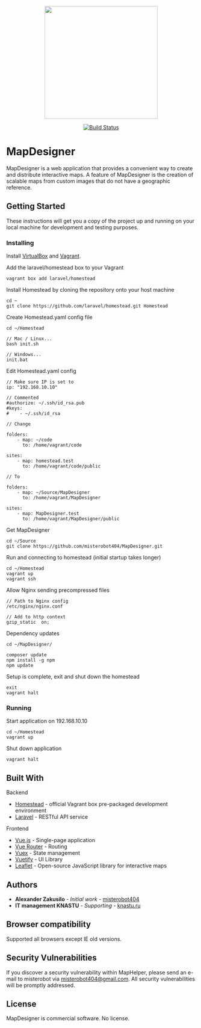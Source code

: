 <p align="center">
    <img src="https://upload.wikimedia.org/wikipedia/commons/thumb/b/b0/Openstreetmap_logo.svg/1200px-Openstreetmap_logo.svg.png" width="300">
</p>
<p align="center">
   <a href="https://travis-ci.org/laravel/framework"><img src="https://travis-ci.org/laravel/framework.svg" alt="Build Status"></a>
</p>

# MapDesigner

MapDesigner is a web application that provides a convenient way to create and distribute interactive maps. A feature of MapDesigner is the creation of scalable maps from custom images that do not have a geographic reference.

## Getting Started

These instructions will get you a copy of the project up and running on your local machine for development and testing purposes.

### Installing

Install [VirtualBox](https://www.virtualbox.org/wiki/Downloads) and [Vagrant](https://www.vagrantup.com/downloads.html).

Add the laravel/homestead box to your Vagrant
```
vagrant box add laravel/homestead
```

Install Homestead by cloning the repository onto your host machine
```
cd ~
git clone https://github.com/laravel/homestead.git Homestead
```

Create Homestead.yaml config file
```
cd ~/Homestead

// Mac / Linux...
bash init.sh

// Windows...
init.bat
```

Edit Homestead.yaml config
```
// Make sure IP is set to
ip: "192.168.10.10"

// Commented
#authorize: ~/.ssh/id_rsa.pub
#keys:
#    - ~/.ssh/id_rsa

// Change

folders:
    - map: ~/code
      to: /home/vagrant/code

sites:
    - map: homestead.test
      to: /home/vagrant/code/public

// To

folders:
    - map: ~/Source/MapDesigner
      to: /home/vagrant/MapDesigner

sites:
    - map: MapDesigner.test
      to: /home/vagrant/MapDesigner/public
```

Get MapDesigner
```
cd ~/Source
git clone https://github.com/misterobot404/MapDesigner.git
```

Run and connecting to homestead (initial startup takes longer)
```
cd ~/Homestead
vagrant up
vagrant ssh
```

Allow Nginx sending precompressed files
```
// Path to Nginx config
/etc/nginx/nginx.conf

// Add to http context
gzip_static  on;
```

Dependency updates
```
cd ~/MapDesigner/

composer update
npm install -g npm
npm update
```

Setup is complete, exit and shut down the homestead
```
exit
vagrant halt
```

### Running

Start application on 192.168.10.10
```
cd ~/Homestead
vagrant up
```

Shut down application
```
vagrant halt
```

## Built With

Backend
* [Homestead](https://laravel.com/docs/homestead) - official Vagrant box pre-packaged development environment
* [Laravel](https://laravel.com/) - RESTful API service

Frontend
* [Vue.js](https://vuejs.org/) - Single-page application
* [Vue Router](https://router.vuejs.org/) - Routing
* [Vuex](https://vuex.vuejs.org/) - State management
* [Vuetify](https://vuetifyjs.com/en/) - UI Library
* [Leaflet](https://leafletjs.com/) - Open-source JavaScript library for interactive maps

## Authors

* **Alexander Zakusilo** - *Initial work* - [misterobot404](https://github.com/misterobot404)
* **IT management KNASTU** - *Supporting* - [knastu.ru](https://knastu.ru)

## Browser compatibility

Supported all browsers except IE old versions.

## Security Vulnerabilities

If you discover a security vulnerability within MapHelper, please send an e-mail to misterobot via [misterobot404@gmail.com](mailto:taylor@laravel.com). All security vulnerabilities will be promptly addressed.

## License

MapDesigner is commercial software. No license.

